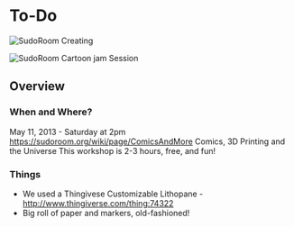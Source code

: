 # To-Do
![SudoRoom Creating](http://farm9.staticflickr.com/8242/8633341218_353edd10bb_n.jpg)

![SudoRoom Cartoon jam Session](https://sudoroom.org/mediawiki/images/f/fd/Drawing%2C_3D_Printing%2C_the_World_and_Everything.jpg)

## Overview

### When and Where?
May 11, 2013 - Saturday at 2pm
https://sudoroom.org/wiki/page/ComicsAndMore
Comics, 3D Printing and the Universe
This workshop is 2-3 hours, free, and fun!

### Things
* We used a Thingivese Customizable Lithopane - http://www.thingiverse.com/thing:74322
* Big roll of paper and markers, old-fashioned!

